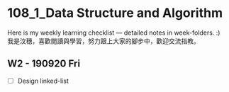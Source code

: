 # 108_1_Data Structure and Algorithm
Here is my weekly learning checklist — detailed notes in week-folders. :)  
我是汶穗，喜歡閱讀與學習，努力跟上大家的腳步中，歡迎交流指教。  　　
  
## W2 - 190920 Fri
- [ ] Design linked-list
